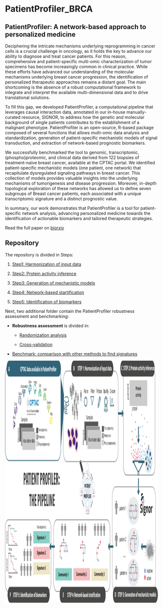 # PatientProfiler_BRCA

## PatientProfiler: A network-based approach to personalized medicine

Deciphering the intricate mechanisms underlying reprogramming in cancer cells is a crucial challenge in oncology, as it holds the key to advance our ability to diagnose and treat cancer patients. For this reason, comprehensive and patient-specific multi-omic characterization of tumor specimens has become increasingly common in clinical practice. While these efforts have advanced our understanding of the molecular mechanisms underlying breast cancer progression, the identification of personalized therapeutic approaches remains a distant goal. The main shortcoming is the absence of a robust computational framework to integrate and interpret the available multi-dimensional data and to drive translational solutions.

To fill this gap, we developed PatientProfiler, a computational pipeline that leverages causal interaction data, annotated in our in-house manually-curated resource, SIGNOR, to address how the genetic and molecular background of single patients contributes to the establishment of a malignant phenotype. PatientProfiler is an open-source, R-based package composed of several functions that allows multi-omic data analysis and standardization, generation of patient-specific mechanistic models of signal transduction, and extraction of network-based prognostic biomarkers.

We successfully benchmarked the tool to genomic, transcriptomic, (phospho)proteomic, and clinical data derived from 122 biopsies of treatment-naïve breast cancer, available at the CPTAC portal. We identified patient-specific mechanistic models (one patient, one network) that recapitulate dysregulated signaling pathways in breast cancer. This collection of models provides valuable insights into the underlying mechanisms of tumorigenesis and disease progression. Moreover, in-depth topological exploration of these networks has allowed us to define seven subgroups of Breast cancer patients, each associated with a unique transcriptomic signature and a distinct prognostic value.

In summary, our work demonstrates that PatientProfiler is a tool for patient-specific network analysis, advancing personalized medicine towards the identification of actionable biomarkers and tailored therapeutic strategies.

Read the full paper on [biorxiv](https://www.biorxiv.org/content/10.1101/2025.01.31.635886v1.full)

## Repository

The repository is divided in Steps:

1.  [Step1: Harmonization of input data](https://html-preview.github.io/?url=https://github.com/SaccoPerfettoLab/PatientProfiler_BRCA/blob/main/Step1/Step1.html)

2.  [Step2: Protein activity inference](https://html-preview.github.io/?url=https://github.com/SaccoPerfettoLab/PatientProfiler_BRCA/blob/main/Step2/Step2.html)

3.  [Step3: Generation of mechanistic models](https://html-preview.github.io/?url=https://github.com/SaccoPerfettoLab/PatientProfiler_BRCA/blob/main/Step3/Step3.html)

4.  [Step4: Network-based startification](https://html-preview.github.io/?url=https://github.com/SaccoPerfettoLab/PatientProfiler_BRCA/blob/main/Step4/Step4.html)

5.  [Step5: Identification of biomarkers](https://html-preview.github.io/?url=https://github.com/SaccoPerfettoLab/PatientProfiler_BRCA/blob/main/Step5/Step5.html)

Next, two additional folder contain the PatientProfiler robustness assessment and benchmarking:

-   **Robustness assessment** is divided in:

    -   [Randomization analysis](https://html-preview.github.io/?url=https://github.com/SaccoPerfettoLab/PatientProfiler_BRCA/blob/main/Robustness_analysis/randomization.html)

    -   [Cross-validation](%5Bhttps://html-preview.github.io/?url=https://github.com/SaccoPerfettoLab/PatientProfiler_BRCA/blob/main/Robustness_analysis/crossvalidation.html)

-   [Benchmark: comparison with other methods to find signatures](https://html-preview.github.io/?url=https://github.com/SaccoPerfettoLab/PatientProfiler_BRCA/blob/main/Benchmark/Benchmark.html)

<img src="./img/Figure1-2.svg" width="720" height="800"/>
